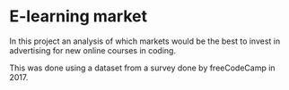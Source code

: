 # E-learning market
In this project an analysis of which markets would be the best to invest in advertising for new online courses in coding.

This was done using a dataset from a survey done by freeCodeCamp in 2017. 
